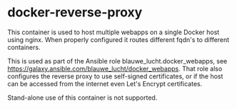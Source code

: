 # docker-reverse-proxy
This container is used to host multiple webapps on a single Docker host using nginx. When properly configured it routes different fqdn's to different containers.

This is used as part of the Ansible role blauwe_lucht.docker_webapps, see https://galaxy.ansible.com/blauwe_lucht/docker_webapps. That role also configures the reverse proxy to use self-signed certificates, or if the host can be accessed from the internet even Let's Encrypt certificates.

Stand-alone use of this container is not supported.
